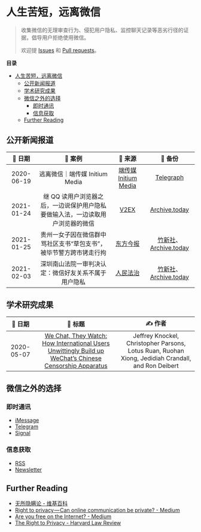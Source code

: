 # 人生苦短，远离微信

> 收集微信的无理审查行为、侵犯用户隐私、监控聊天记录等恶劣行径的证据，倡导用户拒绝使用微信。
>
> 欢迎提 [Issues](https://github.com/TomBener/get-rid-of-wechat/issues) 和 [Pull requests](https://github.com/TomBener/get-rid-of-wechat/pulls)。

**目录**

- [人生苦短，远离微信](#人生苦短远离微信)
  - [公开新闻报道](#公开新闻报道)
  - [学术研究成果](#学术研究成果)
  - [微信之外的选择](#微信之外的选择)
    - [即时通讯](#即时通讯)
    - [信息获取](#信息获取)
  - [Further Reading](#further-reading)


## 公开新闻报道

|   📅 日期   |                            📖️ 案例                            | 🤖️ 来源                                                       |                            💾️ 备份                            |
| :--------: | :----------------------------------------------------------: | :------------------------------------------------------------: | :----------------------------------------------------------: |
| 2020-06-19 |                逃离微信｜端传媒 Initium Media                | [端传媒 Initium Media](https://theinitium.com/article/20200619-technology-escape-from-wechat) | [Telegraph](https://telegra.ph/逃离微信端传媒-Initium-Media-06-19) |
| 2021-01-24 | 继 QQ 读用户浏览器之后，一边说保护用户隐私要做输入法，一边读取用户浏览器的微信 | [V2EX](https://www.v2ex.com/t/747692)                        |          [Archive.today](https://archive.vn/2jQay)           |
| 2021-01-25 | 贵州一女子因在微信群中骂社区支书“草包支书”，被毕节警方跨市铐走行拘 | [东方今报](http://news.jinbw.com.cn/newsdetail/12143047)     | [竹新社](https://t.me/tnews365/10935)、[Archive.today](https://archive.vn/wip/YT24p) |
| 2021-02-03 |     深圳南山法院一审判决认定：微信好友关系不属于用户隐私     | [人民法治](https://news.ifeng.com/c/83Yvtvi3iQR)             | [竹新社](https://t.me/tnews365/11104)、[Archive.today](https://archive.vn/dX2Gv) |


## 学术研究成果

|  📅 日期   |                            💭️ 标题                            |                            ✍️ 作者                            |
| :--------: | :----------------------------------------------------------: | :----------------------------------------------------------: |
| 2020-05-07 | [We Chat, They Watch: How International Users Unwittingly Build up WeChat’s Chinese Censorship Apparatus](https://citizenlab.ca/2020/05/we-chat-they-watch/) | Jeffrey Knockel, Christopher Parsons, Lotus Ruan, Ruohan Xiong, Jedidiah Crandall, and Ron Deibert |

## 微信之外的选择

### 即时通讯

- [iMessage](https://support.apple.com/zh-cn/explore/messages)
- [Telegram](https://telegram.org)
- [Signal](https://signal.org)

### 信息获取

- [RSS](https://en.wikipedia.org/wiki/RSS)
- [Newsletter](https://en.wikipedia.org/wiki/Newsletter)

## Further Reading

- [无所隐瞒论 - 维基百科](https://zh.wikipedia.org/wiki/无所隐瞒论)
- [Right to privacy — Can online communication be private? - Medium](https://mohammad-shavez.medium.com/right-to-privacy-can-online-communication-be-private-d825f659a60c)
- [Are you free on the Internet? - Medium](https://mohammad-shavez.medium.com/are-you-free-on-the-internet-8fa7ea71a2bb)
- [The Right to Privacy - Harvard Law Review](https://louisville.edu/law/library/special-collections/the-louis-d.-brandeis-collection/the-right-to-privacy)
